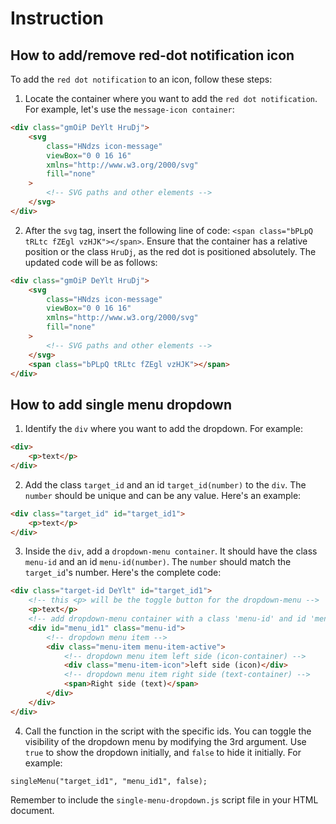 # Instruction

## How to add/remove red-dot notification icon

To add the `red dot notification` to an icon, follow these steps:

1. Locate the container where you want to add the `red dot notification`. For example, let's use the `message-icon container`:

```html
<div class="gmOiP DeYlt HruDj">
    <svg
        class="HNdzs icon-message"
        viewBox="0 0 16 16"
        xmlns="http://www.w3.org/2000/svg"
        fill="none"
    >
        <!-- SVG paths and other elements -->
    </svg>
</div>
```

2. After the `svg` tag, insert the following line of code: `<span class="bPLpQ tRLtc fZEgl vzHJK"></span>`. Ensure that the container has a relative position or the class `HruDj`, as the red dot is positioned absolutely. The updated code will be as follows:

```html
<div class="gmOiP DeYlt HruDj">
    <svg
        class="HNdzs icon-message"
        viewBox="0 0 16 16"
        xmlns="http://www.w3.org/2000/svg"
        fill="none"
    >
        <!-- SVG paths and other elements -->
    </svg>
    <span class="bPLpQ tRLtc fZEgl vzHJK"></span>
</div>
```

## How to add single menu dropdown

1. Identify the `div` where you want to add the dropdown. For example:

```html
<div>
    <p>text</p>
</div>
```

2. Add the class `target_id` and an id `target_id(number)` to the `div`. The `number` should be unique and can be any value. Here's an example:

```html
<div class="target_id" id="target_id1">
    <p>text</p>
</div>
```

3. Inside the `div`, add a `dropdown-menu container`. It should have the class `menu-id` and an id `menu-id(number)`. The `number` should match the `target_id`'s number. Here's the complete code:

```html
<div class="target-id DeYlt" id="target_id1">
    <!-- this <p> will be the toggle button for the dropdown-menu -->
    <p>text</p>
    <!-- add dropdown-menu container with a class 'menu-id' and id 'menu-id(same-number)' -->
    <div id="menu_id1" class="menu-id">
        <!-- dropdown menu item -->
        <div class="menu-item menu-item-active">
            <!-- dropdown menu item left side (icon-container) -->
            <div class="menu-item-icon">left side (icon)</div>
            <!-- dropdown menu item right side (text-container) -->
            <span>Right side (text)</span>
        </div>
    </div>
</div>
```

4. Call the function in the script with the specific ids. You can toggle the visibility of the dropdown menu by modifying the 3rd argument. Use `true` to show the dropdown initially, and `false` to hide it initially. For example:

`singleMenu("target_id1", "menu_id1", false);`

Remember to include the `single-menu-dropdown.js` script file in your HTML document.
